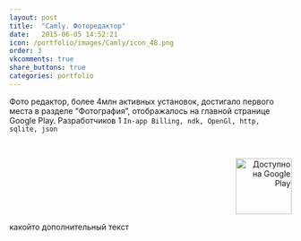 ```yaml
---
layout: post
title:  "Camly. Фоторедактор"
date:   2015-06-05 14:52:21
icon: /portfolio/images/Camly/icon_48.png
order: 3
vkcomments: true
share_buttons: true
categories: portfolio
---
```


Фото редактор, более 4млн активных установок, достигало первого места в разделе “Фотография”, отображалось на главной странице Google Play. 
Разработчиков 1 `In-app Billing, ndk, OpenGl, http, sqlite, json`

<p>
<div>
<a class="example-image-link" href="{{ site.baseurl }}/portfolio/images/Camly/1.png" data-lightbox="example-set" data-title="Camly. Фоторедактор"><img class="example-image" src="{{ site.baseurl }}/portfolio/images/Camly/thumb_1.png" alt=""/></a>
<a class="example-image-link" href="{{ site.baseurl }}/portfolio/images/Camly/2.png" data-lightbox="example-set" data-title="Camly. Фоторедактор"><img class="example-image" src="{{ site.baseurl }}/portfolio/images/Camly/thumb_2.png" alt=""/></a>
<a class="example-image-link" href="{{ site.baseurl }}/portfolio/images/Camly/3.png" data-lightbox="example-set" data-title="Camly. Фоторедактор"><img class="example-image" src="{{ site.baseurl }}/portfolio/images/Camly/thumb_3.png" alt=""/></a>
<a class="example-image-link" href="{{ site.baseurl }}/portfolio/images/Camly/4.png" data-lightbox="example-set" data-title="Camly. Фоторедактор"><img class="example-image" src="{{ site.baseurl }}/portfolio/images/Camly/thumb_4.png" alt=""/></a>
<a class="example-image-link" href="{{ site.baseurl }}/portfolio/images/Camly/5.png" data-lightbox="example-set" data-title="Camly. Фоторедактор"><img class="example-image" src="{{ site.baseurl }}/portfolio/images/Camly/thumb_5.png" alt=""/></a>
<a class="example-image-link" href="{{ site.baseurl }}/portfolio/images/Camly/6.png" data-lightbox="example-set" data-title="Camly. Фоторедактор"><img class="example-image" src="{{ site.baseurl }}/portfolio/images/Camly/thumb_6.png" alt=""/></a>
</div>
</p>

<p align="right">
<a href='https://play.google.com/store/apps/details?id=com.camlyapp.Camly&utm_source=global_co&utm_medium=prtnr&utm_content=Mar2515&utm_campaign=PartBadge&pcampaignid=MKT-Other-global-all-co-prtnr-py-PartBadge-Mar2515-1'><img alt='Доступно на Google Play' src='https://play.google.com/intl/en_us/badges/images/generic/ru_badge_web_generic.png' width="100"/></a>
</p>



<!--more-->
какойто дополнительный текст
